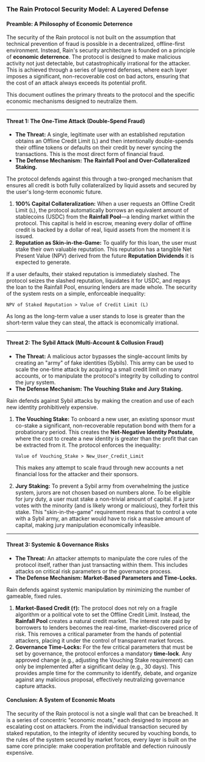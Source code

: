 ### **The Rain Protocol Security Model: A Layered Defense**

#### **Preamble: A Philosophy of Economic Deterrence**

The security of the Rain protocol is not built on the assumption that technical prevention of fraud is possible in a decentralized, offline-first environment. Instead, Rain's security architecture is founded on a principle of **economic deterrence**. The protocol is designed to make malicious activity not just detectable, but catastrophically irrational for the attacker. This is achieved through a series of layered defenses, where each layer imposes a significant, non-recoverable cost on bad actors, ensuring that the cost of an attack always exceeds its potential profit.

This document outlines the primary threats to the protocol and the specific economic mechanisms designed to neutralize them.

---

#### **Threat 1: The One-Time Attack (Double-Spend Fraud)**

*   **The Threat:** A single, legitimate user with an established reputation obtains an Offline Credit Limit (`L`) and then intentionally double-spends their offline tokens or defaults on their credit by never syncing the transactions. This is the most direct form of financial fraud.
*   **The Defense Mechanism:** **The Rainfall Pool and Over-Collateralized Staking.**

The protocol defends against this through a two-pronged mechanism that ensures all credit is both fully collateralized by liquid assets and secured by the user's long-term economic future.

1.  **100% Capital Collateralization:** When a user requests an Offline Credit Limit (`L`), the protocol automatically borrows an equivalent amount of stablecoins (USDC) from the **Rainfall Pool**—a lending market within the protocol. This capital is held in escrow, meaning every dollar of offline credit is backed by a dollar of real, liquid assets from the moment it is issued.
2.  **Reputation as Skin-in-the-Game:** To qualify for this loan, the user must stake their own valuable reputation. This reputation has a tangible Net Present Value (NPV) derived from the future **Reputation Dividends** it is expected to generate.

If a user defaults, their staked reputation is immediately slashed. The protocol seizes the slashed reputation, liquidates it for USDC, and repays the loan to the Rainfall Pool, ensuring lenders are made whole. The security of the system rests on a simple, enforceable inequality:

`NPV of Staked Reputation > Value of Credit Limit (L)`

As long as the long-term value a user stands to lose is greater than the short-term value they can steal, the attack is economically irrational.

---

#### **Threat 2: The Sybil Attack (Multi-Account & Collusion Fraud)**

*   **The Threat:** A malicious actor bypasses the single-account limits by creating an "army" of fake identities (Sybils). This army can be used to scale the one-time attack by acquiring a small credit limit on many accounts, or to manipulate the protocol's integrity by colluding to control the jury system.
*   **The Defense Mechanism:** **The Vouching Stake and Jury Staking.**

Rain defends against Sybil attacks by making the creation and use of each new identity prohibitively expensive.

1.  **The Vouching Stake:** To onboard a new user, an existing sponsor must co-stake a significant, non-recoverable reputation bond with them for a probationary period. This creates the **Net-Negative Identity Postulate**, where the cost to create a new identity is greater than the profit that can be extracted from it. The protocol enforces the inequality:

    `Value of Vouching_Stake > New_User_Credit_Limit`

    This makes any attempt to scale fraud through new accounts a net financial loss for the attacker and their sponsors.

2.  **Jury Staking:** To prevent a Sybil army from overwhelming the justice system, jurors are not chosen based on numbers alone. To be eligible for jury duty, a user must stake a non-trivial amount of capital. If a juror votes with the minority (and is likely wrong or malicious), they forfeit this stake. This "skin-in-the-game" requirement means that to control a vote with a Sybil army, an attacker would have to risk a massive amount of capital, making jury manipulation economically infeasible.

---

#### **Threat 3: Systemic & Governance Risks**

*   **The Threat:** An attacker attempts to manipulate the core rules of the protocol itself, rather than just transacting within them. This includes attacks on critical risk parameters or the governance process.
*   **The Defense Mechanism:** **Market-Based Parameters and Time-Locks.**

Rain defends against systemic manipulation by minimizing the number of gameable, fixed rules.

1.  **Market-Based Credit (`f`):** The protocol does not rely on a fragile algorithm or a political vote to set the Offline Credit Limit. Instead, the **Rainfall Pool** creates a natural credit market. The interest rate paid by borrowers to lenders becomes the real-time, market-discovered price of risk. This removes a critical parameter from the hands of potential attackers, placing it under the control of transparent market forces.
2.  **Governance Time-Locks:** For the few critical parameters that must be set by governance, the protocol enforces a mandatory **time-lock**. Any approved change (e.g., adjusting the Vouching Stake requirement) can only be implemented after a significant delay (e.g., 30 days). This provides ample time for the community to identify, debate, and organize against any malicious proposal, effectively neutralizing governance capture attacks.

#### **Conclusion: A System of Economic Moats**

The security of the Rain protocol is not a single wall that can be breached. It is a series of concentric "economic moats," each designed to impose an escalating cost on attackers. From the individual transaction secured by staked reputation, to the integrity of identity secured by vouching bonds, to the rules of the system secured by market forces, every layer is built on the same core principle: make cooperation profitable and defection ruinously expensive.